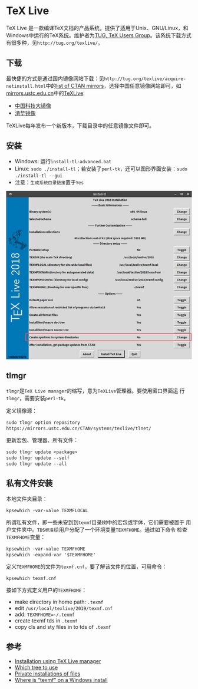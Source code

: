 # TeX Live

TeX Live 是一款编译TeX文档的产品系统，提供了适用于Unix、GNU/Linux，和Windows中运行的TeX系统。维护者为[TUG, TeX Users Group](tug.org)。该系统下载方式有很多种，见`http://tug.org/texlive/`。

## 下载
最快倢的方式是通过国内镜像网站下载：见`http://tug.org/texlive/acquire-netinstall.html`中的[list of CTAN mirrors](https://ctan.org/mirrors)，选择中国任意镜像网站即可，如[mirrors.ustc.edu.cn](http://mirrors.ustc.edu.cn/CTAN/)中的[TeXLive](http://mirrors.ustc.edu.cn/CTAN/systems/texlive/):

   - [中国科技大镜像](http://mirrors.ustc.edu.cn/CTAN/systems/texlive/Images/)
   - [清华镜像](https://mirrors.tuna.tsinghua.edu.cn/CTAN/systems/texlive/Images/)

TeXLive每年发布一个新版本，下载目录中的任意镜像文件即可。


## 安装

- Windows:  运行`install-tl-advanced.bat`
- Linux: `sudo ./install-tl`；若安装了`perl-tk`，还可以图形界面安装：`sudo ./install-tl --gui`
- 注意：`生成系统目录链接`置于`Yes`

![](./gui.jpg)

## tlmgr

`tlmgr`是`TeX Live manager`的缩写，意为`TeXLive`管理器。要使用窗口界面运
行`tlmgr`，需要安装`perl-tk`。

定义镜像源：
```
sudo tlmgr option repository https://mirrors.ustc.edu.cn/CTAN/systems/texlive/tlnet/
```
更新宏包、管理器、所有文件：
```
sudo tlmgr update <package>
sudo tlmgr update --self
sudo tlmgr update --all
```


## 私有文件安装

本地文件夹目录：

```
kpsewhich -var-value TEXMFLOCAL
```

所谓私有文件，即一些未安到到`texmf`目录树中的宏包或字体，它们需要被置于
用户文件夹中。`TDS标准`给用户分配了一个环境变量`TEXMFHOME`。通过如下命令
检查`TEXMFHOME`变量：

```
kpsewhich -var-value TEXMFHOME
kpsewhich -expand-var '$TEXMFHOME'
```

定义`TEXMFHOME`的文件为`texmf.cnf`，要了解该文件的位置，可用命令：
```
kpsewhich texmf.cnf
```

按如下方式定义用户的`TEXMFHOME`：
- make directory in home path: `.texmf`
- edit `/usr/local/texlive/2019/texmf.cnf`
- add: `TEXMFHOME=~/.texmf`
- create texmf tds in `.texmf`
- copy cls and sty files in to tds of `.texmf`

## 参考

- [Installation using TeX Live manager](https://texfaq.org/FAQ-inst-texlive "tlmgr")
- [Which tree to use](https://texfaq.org/FAQ-what-TDS "TDS")
- [Private installations of files](https://texfaq.org/FAQ-privinst "TEXMFHOME")
- [Where is “texmf” on a Windows install](https://tex.stackexchange.com/questions/12701/where-is-texmf-on-a-windows-install)